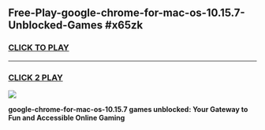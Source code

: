 
## Free-Play-google-chrome-for-mac-os-10.15.7-Unblocked-Games #x65zk
<h3>
<a href="https://news.freeplayer.one?title=google-chrome-for-mac-os-10.15.7&ref=8M">CLICK TO PLAY</a></h3>
<hr>

<h3>
<a href="https://news.freeplayer.one?title=google-chrome-for-mac-os-10.15.7&ref=8M">CLICK 2 PLAY</a>
  
</h3>

<a href="https://news.freeplayer.one?title=google-chrome-for-mac-os-10.15.7&ref=8M"><img src="https://clearcache.store/games.png"></a>


**google-chrome-for-mac-os-10.15.7 games unblocked: Your Gateway to Fun and Accessible Online Gaming**
